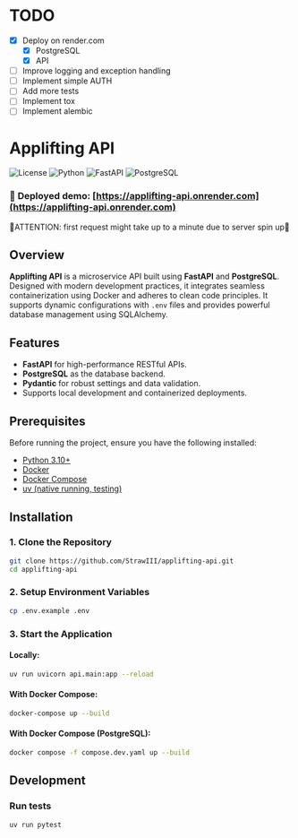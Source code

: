 # TODO
- [x] Deploy on render.com
  - [x] PostgreSQL
  - [x] API
- [ ] Improve logging and exception handling
- [ ] Implement simple AUTH
- [ ] Add more tests
- [ ] Implement tox
- [ ] Implement alembic

# Applifting API

![License](https://img.shields.io/github/license/StrawIII/applifting-api)
![Python](https://img.shields.io/badge/python-3.10%2B-blue)
![FastAPI](https://img.shields.io/badge/FastAPI-✔-green)
![PostgreSQL](https://img.shields.io/badge/PostgreSQL-✔-blue)

### 👷 **Deployed demo**: [https://applifting-api.onrender.com](https://applifting-api.onrender.com) 
🚨ATTENTION: first request might take up to a minute due to server spin up🚨

## Overview

**Applifting API** is a microservice API built using **FastAPI** and **PostgreSQL**. Designed with modern development practices, it integrates seamless containerization using Docker and adheres to clean code principles. It supports dynamic configurations with `.env` files and provides powerful database management using SQLAlchemy.

## Features

- **FastAPI** for high-performance RESTful APIs.
- **PostgreSQL** as the database backend.
- **Pydantic** for robust settings and data validation.
- Supports local development and containerized deployments.

## Prerequisites

Before running the project, ensure you have the following installed:

- [Python 3.10+](https://www.python.org/downloads/)
- [Docker](https://www.docker.com/get-started)
- [Docker Compose](https://docs.docker.com/compose/install/)
- [uv (native running, testing)](https://docs.astral.sh/uv/getting-started/installation/)

## Installation

### 1. Clone the Repository

```bash
git clone https://github.com/StrawIII/applifting-api.git
cd applifting-api
```

### 2. Setup Environment Variables

```bash
cp .env.example .env
```
### 3. Start the Application

#### Locally:

```bash
uv run uvicorn api.main:app --reload
```
#### With Docker Compose:

```bash
docker-compose up --build
```
#### With Docker Compose (PostgreSQL):

```bash
docker compose -f compose.dev.yaml up --build
```

## Development

### Run tests

```bash
uv run pytest
```
